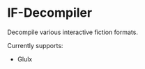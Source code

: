 IF-Decompiler
=============

Decompile various interactive fiction formats.

Currently supports:

- Glulx
